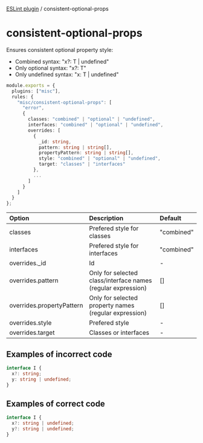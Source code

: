 [ESLint plugin](https://ilyub.github.io/eslint-plugin/) / consistent-optional-props

# consistent-optional-props

Ensures consistent optional property style:
- Combined syntax: "x?: T \| undefined"
- Only optional syntax: "x?: T"
- Only undefined syntax: "x: T \| undefined"

```ts
module.exports = {
  plugins: ["misc"],
  rules: {
    "misc/consistent-optional-props": [
      "error",
      {
        classes: "combined" | "optional" | "undefined",
        interfaces: "combined" | "optional" | "undefined",
        overrides: [
          {
            _id: string,
            pattern: string | string[],
            propertyPattern: string | string[],
            style: "combined" | "optional" | "undefined",
            target: "classes" | "interfaces"
          },
          ...
        ]
      }
    ]
  }
};
```

| Option | Description | Default |
| :----- | :----- | :----- |
| classes | Prefered style for classes | "combined"|
| interfaces | Prefered style for interfaces | "combined"|
| overrides._id | Id | - |
| overrides.pattern | Only for selected class/interface names (regular expression) | [] |
| overrides.propertyPattern | Only for selected property names (regular expression) | [] |
| overrides.style | Prefered style | - |
| overrides.target | Classes or interfaces | - |

## Examples of incorrect code

```ts
interface I {
  x?: string;
  y: string | undefined;
}
```

## Examples of correct code

```ts
interface I {
  x?: string | undefined;
  y?: string | undefined;
}
```